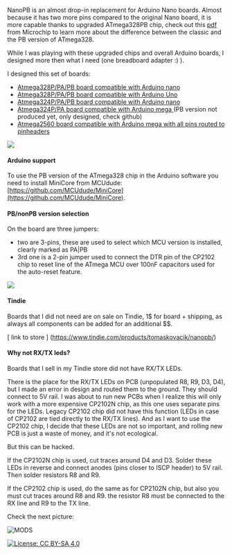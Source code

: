 NanoPB is an almost drop-in replacement for Arduino Nano boards. Almost because it has two more pins compared to the original Nano board, it is more capable thanks to upgraded ATmega328PB chip, check out this [pdf](http://ww1.microchip.com/downloads/en/AppNotes/Atmel-42559-Differences-between-ATmega328P-and-ATmega328PB_ApplicationNote_AT15007.pdf) from Microchip to learn more about the difference between the classic and the PB version of ATmega328.

While I was playing with these upgraded chips and overall Arduino boards, I designed more then what I need (one breadboard adapter :) ).

I designed this set of boards:

 - [ Atmega328P/PA/PB board compatible with Arduino nano ](https://www.tindie.com/products/tomaskovacik/nanopb/)
 - [ Atmega328P/PA/PB board compatible with Arduino Uno ](https://www.tindie.com/products/tomaskovacik/unopb/)
 - [ Atmega324P/PA/PB board compatible with Arduino nano ](https://www.tindie.com/products/tomaskovacik/nanoxx4px/)
 - [ Atmega324P/PA board compatible with Arduino mega ](https://www.tindie.com/products/tomaskovacik/mega324/)(PB version not produced yet, only designed, check github)
 - [ Atmega2560 board compatible with Arduino mega with all pins routed to pinheaders ](https://www.tindie.com/products/tomaskovacik/megaallpins/)

![](https://raw.githubusercontent.com/tomaskovacik/hw/master/kicad/arduino_nanoPB/pics/20190513_124704.jpg "")

#### Arduino support

To use the PB version of the ATmega328 chip in the Arduino software you need to install MiniCore from MCUdude: [https://github.com/MCUdude/MiniCore](https://github.com/MCUdude/MiniCore).

#### PB/nonPB version selection

On the board are three jumpers:
 - two are 3-pins, these are used to select which MCU version is installed, clearly marked as PA|PB
 - 3rd one is a 2-pin jumper used to connect the DTR pin of the CP2102 chip to reset line of the ATmega MCU over 100nF capacitors used for the auto-reset feature.
 
![](https://raw.githubusercontent.com/tomaskovacik/hw/master/kicad/arduino_nanoPB/pics/solder_jumpers.jpg "")

#### Tindie

Boards that I did not need are on sale on Tindie, 1$ for board + shipping, as always all components can be added for an additional $$.

[ link to store ] (https://www.tindie.com/products/tomaskovacik/nanopb/)

#### Why not RX/TX leds?

Boards that I sell in my Tindie store did not have RX/TX LEDs.

There is the place for the RX/TX LEDs on PCB (unpopulated R8, R9, D3, D4), but I made an error in design and routed them to the ground. They should connect to 5V rail. I was about to run new PCBs when I realize this will only work with a more expensive CP2102N chip, as this one uses separate pins for the LEDs. Legacy CP2102 chip did not have this function (LEDs in case of CP2102 are tied directly to the RX/TX lines). And as I want to use the CP2102 chip, I decide that these LEDs are not so important, and rolling new PCB is just a waste of money, and it's not ecological.

But this can be hacked. 

If the CP2102N chip is used, cut traces around D4 and D3. Solder these LEDs in reverse and connect anodes (pins closer to ISCP header) to 5V rail. Then solder resistors R8 and R9.

If the CP2102 chip is used, do the same as for CP2102N chip, but also you must cut traces around R8 and R9.   the resistor R8 must be connected to the RX line and R9 to the TX line.

 Check the next picture:


![MODS](https://raw.githubusercontent.com/tomaskovacik/hw/master/kicad/arduino_nanoPB/pics/fixies.jpg "Mods")

[![License: CC BY-SA 4.0](https://img.shields.io/badge/License-CC%20BY--SA%204.0-lightgrey.svg)](https://creativecommons.org/licenses/by-sa/4.0/)
